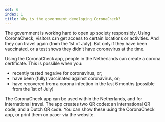 ```yaml
---
set: 6
index: 1
title: Why is the government developing CoronaCheck?
---
```

The government is working hard to open up society responsibly. Using CoronaCheck, visitors can get access to certain locations or activities. And they can travel again (from the 1st of July). But only if they have been vaccinated, or a test shows they didn’t have coronavirus at the time. 

Using the CoronaCheck app, people in the Netherlands can create a corona certificate. This is possible when you:

- recently tested negative for coronavirus, or;
- have been (fully) vaccinated against coronavirus, or;
- have recovered from a corona infection in the last 6 months (possible from the 1st of July)

The CoronaCheck app can be used within the Netherlands, and for international travel. The app creates two QR codes: an international QR code, and a Dutch QR code. You can show these using the CoronaCheck app, or print them on paper via the website.

